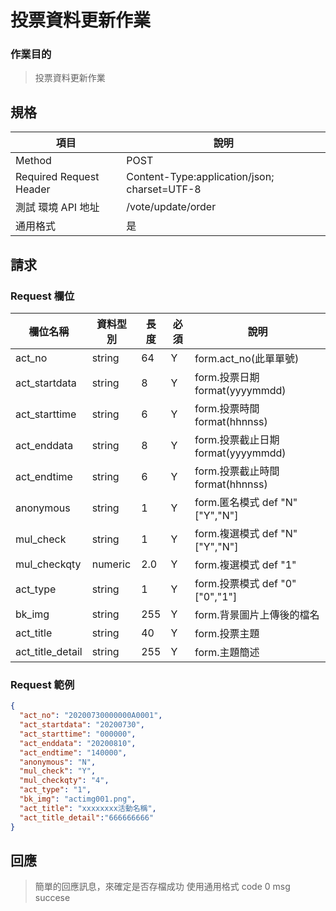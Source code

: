 # 投票資料更新作業

### 作業目的

> 投票資料更新作業

## 規格

| 項目                    | 說明                                         |
| ----------------------- | -------------------------------------------- |
| Method                  | POST                                         |
| Required Request Header | Content-Type:application/json; charset=UTF-8 |
| 測試 環境 API 地址      | /vote/update/order                           |
| 通用格式                | 是                                           |

## 請求

### Request 欄位

| 欄位名稱         | 資料型別 | 長度 | 必須 | 說明                               |
| ---------------- | -------- | ---- | ---- | ---------------------------------- |
| act_no           | string   | 64   | Y    | form.act_no(此單單號)              |
| act_startdata    | string   | 8    | Y    | form.投票日期 format(yyyymmdd)     |
| act_starttime    | string   | 6    | Y    | form.投票時間 format(hhnnss)       |
| act_enddata      | string   | 8    | Y    | form.投票截止日期 format(yyyymmdd) |
| act_endtime      | string   | 6    | Y    | form.投票截止時間 format(hhnnss)   |
| anonymous        | string   | 1    | Y    | form.匿名模式 def "N" ["Y","N"]    |
| mul_check        | string   | 1    | Y    | form.複選模式 def "N" ["Y","N"]    |
| mul_checkqty     | numeric  | 2.0  | Y    | form.複選模式 def "1"              |
| act_type         | string   | 1    | Y    | form.投票模式 def "0" ["0","1"]    |
| bk_img           | string   | 255  | Y    | form.背景圖片上傳後的檔名          |
| act_title        | string   | 40   | Y    | form.投票主題                      |
| act_title_detail | string   | 255  | Y    | form.主題簡述                      |

### Request 範例

```json
{
  "act_no": "20200730000000A0001",
  "act_startdata": "20200730",
  "act_starttime": "000000",
  "act_enddata": "20200810",
  "act_endtime": "140000",
  "anonymous": "N",
  "mul_check": "Y",
  "mul_checkqty": "4",
  "act_type": "1",
  "bk_img": "actimg001.png",
  "act_title": "xxxxxxxx活動名稱",
  "act_title_detail":"666666666"
}
```

## 回應

> 簡單的回應訊息，來確定是否存檔成功
> 使用通用格式 code 0 msg succese
